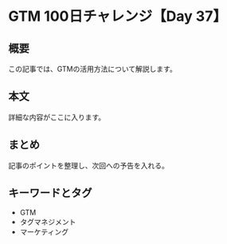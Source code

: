 # GTM 100日チャレンジ【Day 37】

## 概要
この記事では、GTMの活用方法について解説します。

## 本文
詳細な内容がここに入ります。

## まとめ
記事のポイントを整理し、次回への予告を入れる。

## キーワードとタグ
- GTM
- タグマネジメント
- マーケティング
